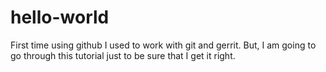 # hello-world
First time using github
I used to work with git and gerrit. But, I am going to go through this tutorial just to be sure that I get it right. 

